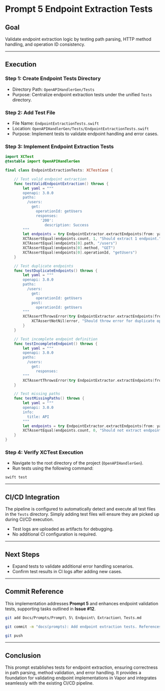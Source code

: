 # Prompt 5 Endpoint Extraction Tests

## Goal
Validate endpoint extraction logic by testing path parsing, HTTP method handling, and operation ID consistency.

---

## Execution

### Step 1: Create Endpoint Tests Directory
- Directory Path: `OpenAPIHandlerGen/Tests`
- Purpose: Centralize endpoint extraction tests under the unified `Tests` directory.

### Step 2: Add Test File
- File Name: `EndpointExtractionTests.swift`
- Location: `OpenAPIHandlerGen/Tests/EndpointExtractionTests.swift`
- Purpose: Implement tests to validate endpoint handling and error cases.

### Step 3: Implement Endpoint Extraction Tests

```swift
import XCTest
@testable import OpenAPIHandlerGen

final class EndpointExtractionTests: XCTestCase {

    // Test valid endpoint extraction
    func testValidEndpointExtraction() throws {
        let yaml = """
        openapi: 3.0.0
        paths:
          /users:
            get:
              operationId: getUsers
              responses:
                '200':
                  description: Success
        """
        let endpoints = try EndpointExtractor.extractEndpoints(from: yaml)
        XCTAssertEqual(endpoints.count, 1, "Should extract 1 endpoint.")
        XCTAssertEqual(endpoints[0].path, "/users")
        XCTAssertEqual(endpoints[0].method, "GET")
        XCTAssertEqual(endpoints[0].operationId, "getUsers")
    }

    // Test duplicate endpoints
    func testDuplicateEndpoints() throws {
        let yaml = """
        openapi: 3.0.0
        paths:
          /users:
            get:
              operationId: getUsers
            post:
              operationId: getUsers
        """
        XCTAssertThrowsError(try EndpointExtractor.extractEndpoints(from: yaml)) { error in
            XCTAssertNotNil(error, "Should throw error for duplicate operation IDs.")
        }
    }

    // Test incomplete endpoint definition
    func testIncompleteEndpoint() throws {
        let yaml = """
        openapi: 3.0.0
        paths:
          /users:
            get:
              responses:
        """
        XCTAssertThrowsError(try EndpointExtractor.extractEndpoints(from: yaml), "Incomplete endpoint should throw an error.")
    }

    // Test missing paths
    func testMissingPaths() throws {
        let yaml = """
        openapi: 3.0.0
        info:
          title: API
        """
        let endpoints = try EndpointExtractor.extractEndpoints(from: yaml)
        XCTAssertEqual(endpoints.count, 0, "Should not extract endpoints when no paths are defined.")
    }
}
```

### Step 4: Verify XCTest Execution
- Navigate to the root directory of the project (`OpenAPIHandlerGen`).
- Run tests using the following command:
```
swift test
```

---

## CI/CD Integration
The pipeline is configured to automatically detect and execute all test files in the `Tests` directory. Simply adding test files will ensure they are picked up during CI/CD execution.

- Test logs are uploaded as artifacts for debugging.
- No additional CI configuration is required.

---

## Next Steps
- Expand tests to validate additional error handling scenarios.
- Confirm test results in CI logs after adding new cases.

---

## Commit Reference
This implementation addresses **Prompt 5** and enhances endpoint validation tests, supporting tasks outlined in **Issue #12**.

```bash
git add Docs/Prompts/Prompt\ 5\ Endpoint\ Extraction\ Tests.md

git commit -m "docs(prompts): Add endpoint extraction tests. References #12."

git push
```

---

## Conclusion
This prompt establishes tests for endpoint extraction, ensuring correctness in path parsing, method validation, and error handling. It provides a foundation for validating endpoint implementations in Vapor and integrates seamlessly with the existing CI/CD pipeline.

